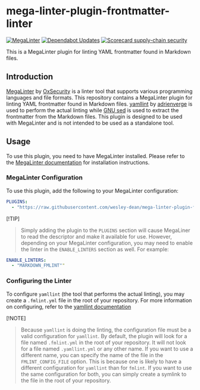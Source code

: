 # mega-linter-plugin-frontmatter-linter

[![MegaLinter](https://github.com/wesley-dean/mega-linter-plugin-fmlint/actions/workflows/megalinter.yml/badge.svg)](https://github.com/wesley-dean/mega-linter-plugin-fmlint/actions/workflows/megalinter.yml)
[![Dependabot Updates](https://github.com/wesley-dean/mega-linter-plugin-fmlint/actions/workflows/dependabot/dependabot-updates/badge.svg)](https://github.com/wesley-dean/mega-linter-plugin-fmlint/actions/workflows/dependabot/dependabot-updates)
[![Scorecard supply-chain security](https://github.com/wesley-dean/mega-linter-plugin-fmlint/actions/workflows/scorecard.yml/badge.svg)](https://github.com/wesley-dean/mega-linter-plugin-fmlint/actions/workflows/scorecard.yml)

This is a MegaLinter plugin for linting YAML frontmatter found in Markdown
files.

## Introduction

[MegaLinter](https://github.com/oxsecurity/megalinter) by
[OxSecurity](https://github.com/oxsecurity) is a linter tool that supports
various programming languages and file formats. This repository contains a
MegaLinter plugin for linting YAML frontmatter found in Markdown files.
[yamllint](https://github.com/adrienverge/yamllint) by
[adrienverge](https://github.com/adrienverge) is used to perform the actual
linting while [GNU sed](https://www.gnu.org/software/sed/) is used to extract
the frontmatter from the Markdown files.  This plugin is designed to be used
with MegaLinter and is not intended to be used as a standalone tool.

## Usage

To use this plugin, you need to have MegaLinter installed. Please refer to the
[MegaLinter documentation](https://nvuillam.github.io/megalinter/) for
installation instructions.

### MegaLinter Configuration

To use this plugin, add the following to your MegaLinter configuration:

```yaml
PLUGINS:
  - "https://raw.githubusercontent.com/wesley-dean/mega-linter-plugin-fmlint/refs/heads/main/mega-linter-plugin-fmlint/fmlint.megalinter-descriptor.yml
```

[!TIP]
> Simply adding the plugin to the `PLUGINS` section will cause MegaLiner to read
> the descriptor and make it available for use.  However, depending on your
> MegaLinter configuration, you may need to enable the linter in the
> `ENABLE_LINTERS` section as well.  For example:

```yaml
ENABLE_LINTERS:
  - "MARKDOWN_FMLINT""
```

### Configuring the Linter

To configure `yamllint` (the tool that performs the actual linting), you may
create a `.fmlint.yml` file in the root of your repository. For more
information on configuring, refer to the
[yamllint documentation](https://yamllint.readthedocs.io/en/stable/configuration.html)

[!NOTE]
> Because `yamllint` is doing the linting, the configuration file must be a
> valid configuration for `yamllint`.  By default, the plugin will look for a
> file named `.fmlint.yml` in the root of your repository.  It will not look for
> a file named `.yamllint.yml` or any other name.  If you want to use a
> different name, you can specify the name of the file in the
> `FMLINT_CONFIG_FILE` option.  This is because one is likely to have a
> different configuration for `yamllint` than for `fmlint`.  If you want to
> use the same configuration for both, you can simply create a symlink to the
> file in the root of your repository.
